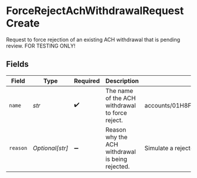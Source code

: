 # ForceRejectAchWithdrawalRequestCreate

Request to force rejection of an existing ACH withdrawal that is pending review. FOR TESTING ONLY!


## Fields

| Field                                                             | Type                                                              | Required                                                          | Description                                                       | Example                                                           |
| ----------------------------------------------------------------- | ----------------------------------------------------------------- | ----------------------------------------------------------------- | ----------------------------------------------------------------- | ----------------------------------------------------------------- |
| `name`                                                            | *str*                                                             | :heavy_check_mark:                                                | The name of the ACH withdrawal to force reject.                   | accounts/01H8FB90ZRRFWXB4XC2JPJ1D4Y/achWithdrawals/20230620500726 |
| `reason`                                                          | *Optional[str]*                                                   | :heavy_minus_sign:                                                | Reason why the ACH withdrawal is being rejected.                  | Simulate a rejected transfer                                      |